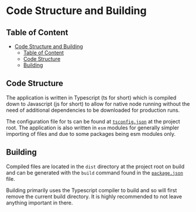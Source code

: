 # Code Structure and Building

## Table of Content

<!-- TOC -->
* [Code Structure and Building](#code-structure-and-building)
  * [Table of Content](#table-of-content)
  * [Code Structure](#code-structure)
  * [Building](#building)
<!-- TOC -->

## Code Structure

The application is written in Typescript (ts for short) which is compiled down to Javascript (js for short) to allow for
native node running without the need of additional dependencies to be downloaded for production runs.

The configuration file for ts can be found at [`tsconfig.json`](/tsconfig.json) at the project root.
The application is also written in `esm` modules for generally simpler importing of files and due to some packages being
esm modules only.

## Building

Compiled files are located in the `dist` directory at the project root on build and can be generated with the `build`
command found in the [`package.json`](/package.json) file.

Building primarily uses the Typescript compiler to build and so will first remove the current build directory. It is
highly recommended to not leave anything important in there.